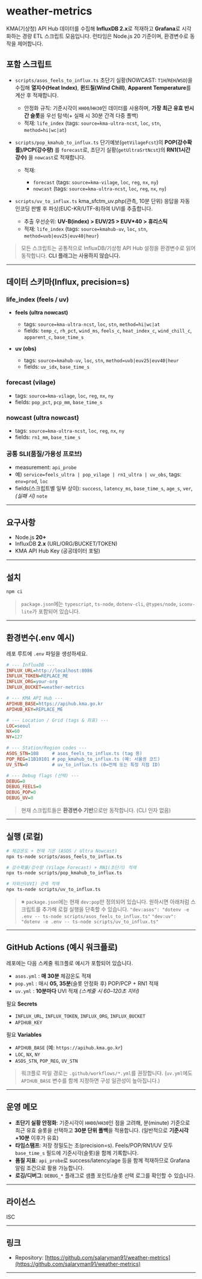 # weather-metrics

KMA(기상청) API Hub 데이터를 수집해 **InfluxDB 2.x**로 적재하고 **Grafana**로 시각화하는 경량 ETL 스크립트 모음입니다.
런타임은 Node.js 20 기준이며, 환경변수로 동작을 제어합니다.

## 포함 스크립트

* `scripts/asos_feels_to_influx.ts`
  초단기 실황(NOWCAST: `T1H`/`REH`/`WSD`)을 수집해 **열지수(Heat Index)**, **윈드칠(Wind Chill)**, **Apparent Temperature**를 계산 후 적재합니다.

  * 안정화 규칙: 기준시각이 `HH00`/`HH30`인 데이터를 사용하며, **가장 최근 유효 반시간 슬롯**을 우선 탐색(+ 실패 시 30분 간격 다중 폴백)
  * 적재: `life_index` (tags: `source=kma-ultra-ncst`, `loc`, `stn`, `method=hi|wc|at`)

* `scripts/pop_kmahub_to_influx.ts`
  단기예보(`getVilageFcst`)의 **POP(강수확률)/PCP(강수량)** 를 `forecast`로, 초단기 실황(`getUltraSrtNcst`)의 **RN1(1시간 강수)** 을 `nowcast`로 적재합니다.

  * 적재:

    * `forecast` (tags: `source=kma-vilage`, `loc`, `reg`, `nx`, `ny`)
    * `nowcast` (tags: `source=kma-ultra-ncst`, `loc`, `reg`, `nx`, `ny`)

* `scripts/uv_to_influx.ts`
  kma\_sfctm\_uv.php(관측, 10분 단위) 응답을 자동 인코딩 판별 후 파싱(EUC-KR/UTF-8)하여 UVI를 추출합니다.

  * 추출 우선순위: **UV-B(index) > EUV/25 > EUV\*40 > 휴리스틱**
  * 적재: `life_index` (tags: `source=kmahub-uv`, `loc`, `stn`, `method=uvb|euv25|euv40|heur`)

> 모든 스크립트는 공통적으로 InfluxDB/기상청 API Hub 설정을 환경변수로 읽어 동작합니다. **CLI 플래그는 사용하지 않습니다.**

---

## 데이터 스키마(Influx, precision=s)

### life\_index (feels / uv)

* **feels (ultra nowcast)**

  * tags: `source=kma-ultra-ncst`, `loc`, `stn`, `method=hi|wc|at`
  * fields: `temp_c`, `rh_pct`, `wind_ms`, `feels_c`, `heat_index_c`, `wind_chill_c`, `apparent_c`, `base_time_s`
* **uv (obs)**

  * tags: `source=kmahub-uv`, `loc`, `stn`, `method=uvb|euv25|euv40|heur`
  * fields: `uv_idx`, `base_time_s`

### forecast (vilage)

* tags: `source=kma-vilage`, `loc`, `reg`, `nx`, `ny`
* fields: `pop_pct`, `pcp_mm`, `base_time_s`

### nowcast (ultra nowcast)

* tags: `source=kma-ultra-ncst`, `loc`, `reg`, `nx`, `ny`
* fields: `rn1_mm`, `base_time_s`

### 공통 SLI(품질/가용성 프로브)

* measurement: `api_probe`
* 예) `service=feels_ultra | pop_vilage | rn1_ultra | uv_obs`, tags: `env=prod`, `loc`
* fields(스크립트별 일부 상이): `success`, `latency_ms`, `base_time_s`, `age_s`, `ver`, *(실패 시)* `note`

---

## 요구사항

* Node.js **20+**
* InfluxDB **2.x** (URL/ORG/BUCKET/TOKEN)
* KMA API Hub Key (공공데이터 포털)

---

## 설치

```bash
npm ci
```

> `package.json`에는 `typescript`, `ts-node`, `dotenv-cli`, `@types/node`, `iconv-lite`가 포함되어 있습니다.

---

## 환경변수(.env 예시)

레포 루트에 `.env` 파일을 생성하세요.

```ini
# --- InfluxDB ---
INFLUX_URL=http://localhost:8086
INFLUX_TOKEN=REPLACE_ME
INFLUX_ORG=your-org
INFLUX_BUCKET=weather-metrics

# --- KMA API Hub ---
APIHUB_BASE=https://apihub.kma.go.kr
APIHUB_KEY=REPLACE_ME

# --- Location / Grid (tags & 좌표) ---
LOC=seoul
NX=60
NY=127

# --- Station/Region codes ---
ASOS_STN=108     # asos_feels_to_influx.ts (tag 용)
POP_REG=11B10101 # pop_kmahub_to_influx.ts (예: 서울권 코드)
UV_STN=0         # uv_to_influx.ts (0=전체 또는 특정 지점 ID)

# --- Debug flags (선택) ---
DEBUG=0
DEBUG_FEELS=0
DEBUG_POP=0
DEBUG_UV=0
```

> 현재 스크립트들은 **환경변수 기반**으로만 동작합니다. (CLI 인자 없음)

---

## 실행 (로컬)

```bash
# 체감온도 + 현재 기온 (ASOS / Ultra Nowcast)
npx ts-node scripts/asos_feels_to_influx.ts

# 강수확률/강수량 (Vilage Forecast) + RN1(초단기) 적재
npx ts-node scripts/pop_kmahub_to_influx.ts

# 자외선(UVI) 관측 적재
npx ts-node scripts/uv_to_influx.ts
```

> ※ `package.json`에는 현재 `dev:pop`만 정의되어 있습니다. 원하시면 아래처럼 스크립트를 추가해 로컬 실행을 단축할 수 있습니다.
> `"dev:asos": "dotenv -e .env -- ts-node scripts/asos_feels_to_influx.ts"`
> `"dev:uv":   "dotenv -e .env -- ts-node scripts/uv_to_influx.ts"`

---

## GitHub Actions (예시 워크플로)

레포에는 다음 스케줄 워크플로 예시가 포함되어 있습니다.

* `asos.yml` : **매 30분** 체감온도 적재
* `pop.yml`  : 매시 **05, 35분**(슬롯 안정화 후) POP/PCP + RN1 적재
* `uv.yml`   : **10분마다** UVI 적재 *(스케줄 시 60–120초 지터)*

필요 **Secrets**

* `INFLUX_URL`, `INFLUX_TOKEN`, `INFLUX_ORG`, `INFLUX_BUCKET`
* `APIHUB_KEY`

필요 **Variables**

* `APIHUB_BASE` (예: `https://apihub.kma.go.kr`)
* `LOC`, `NX`, `NY`
* `ASOS_STN`, `POP_REG`, `UV_STN`

> 워크플로 파일 경로는 `.github/workflows/*.yml`를 권장합니다. (`uv.yml`에도 `APIHUB_BASE` 변수를 함께 지정하면 구성 일관성이 높아집니다.)

---

## 운영 메모

* **초단기 실황 안정화**: 기준시각이 `HH00`/`HH30`인 점을 고려해, 분(minute) 기준으로 최근 유효 슬롯을 선택하고 **30분 단위 폴백**을 적용합니다. (일반적으로 **기준시각+10분** 이후가 유효)
* **타임스탬프**: 저장 정밀도는 초(precision=s). Feels/POP/RN1/UV 모두 `base_time_s` 필드에 기준시각(슬롯)을 함께 기록합니다.
* **품질 지표**: `api_probe`로 success/latency/age 등을 함께 적재하므로 Grafana 알림 조건으로 활용 가능합니다.
* **로깅/디버그**: `DEBUG_*` 플래그로 샘플 포인트/슬롯 선택 로그를 확인할 수 있습니다.

---

## 라이선스

ISC

---

## 링크

* Repository: [https://github.com/salaryman91/weather-metrics](https://github.com/salaryman91/weather-metrics)

---
